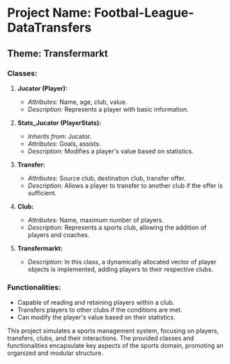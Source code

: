 # Project Name: Footbal-League-DataTransfers

## Theme: Transfermarkt

### Classes:
1. **Jucator (Player):**
   - *Attributes:* Name, age, club, value.
   - *Description:* Represents a player with basic information.

2. **Stats_Jucator (PlayerStats):**
   - *Inherits from:* Jucator.
   - *Attributes:* Goals, assists.
   - *Description:* Modifies a player's value based on statistics.

3. **Transfer:**
   - *Attributes:* Source club, destination club, transfer offer.
   - *Description:* Allows a player to transfer to another club if the offer is sufficient.

4. **Club:**
   - *Attributes:* Name, maximum number of players.
   - *Description:* Represents a sports club, allowing the addition of players and coaches.

5. **Transfermarkt:**
   - *Description:* In this class, a dynamically allocated vector of player objects is implemented, adding players to their respective clubs.

### Functionalities:
- Capable of reading and retaining players within a club.
- Transfers players to other clubs if the conditions are met.
- Can modify the player's value based on their statistics.

This project simulates a sports management system, focusing on players, transfers, clubs, and their interactions. The provided classes and functionalities encapsulate key aspects of the sports domain, promoting an organized and modular structure.
